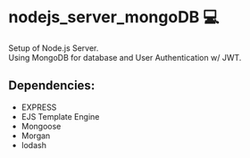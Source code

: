 # nodejs_server_mongoDB :computer:

Setup of Node.js Server.<br>
Using MongoDB for database and User Authentication w/ JWT.

## Dependencies:

- EXPRESS
- EJS Template Engine
- Mongoose
- Morgan
- lodash

